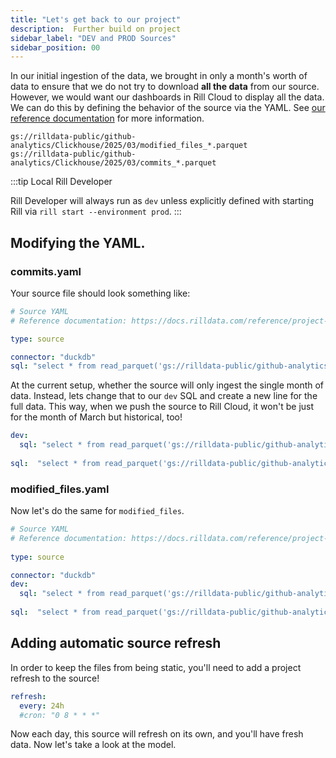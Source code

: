 ```yaml
---
title: "Let's get back to our project"
description:  Further build on project
sidebar_label: "DEV and PROD Sources"
sidebar_position: 00
---
```


In our initial ingestion of the data, we brought in only a month's worth of data to ensure that we do not try to download **all the data** from our source. However, we would want our dashboards in Rill Cloud to display all the data. We can do this by defining the behavior of the source via the YAML. See [our reference documentation](/reference/project-files/sources) for more information.

```
gs://rilldata-public/github-analytics/Clickhouse/2025/03/modified_files_*.parquet
gs://rilldata-public/github-analytics/Clickhouse/2025/03/commits_*.parquet
```


:::tip Local Rill Developer

Rill Developer will always run as `dev` unless explicitly defined with starting Rill via `rill start --environment prod`.
:::

## Modifying the YAML.

### commits.yaml

Your source file should look something like:
```yaml
# Source YAML
# Reference documentation: https://docs.rilldata.com/reference/project-files/sources

type: source

connector: "duckdb"
sql: "select * from read_parquet('gs://rilldata-public/github-analytics/Clickhouse/2025/03/commits_*.parquet')"
```

At the current setup, whether the source will only ingest the single month of data. Instead, lets change that to our `dev` SQL and create a new line for the full data. This way, when we push the source to Rill Cloud, it won't be just for the month of March but historical, too!


```yaml
dev:
  sql: "select * from read_parquet('gs://rilldata-public/github-analytics/Clickhouse/2025/03/commits_*.parquet')"
  
sql:  "select * from read_parquet('gs://rilldata-public/github-analytics/Clickhouse/*/*/commits_*.parquet')"
```
### modified_files.yaml

Now let's do the same for `modified_files`.


```yaml
# Source YAML
# Reference documentation: https://docs.rilldata.com/reference/project-files/sources
  
type: source

connector: "duckdb"
dev:
  sql: "select * from read_parquet('gs://rilldata-public/github-analytics/Clickhouse/2025/03/modified*.parquet')"
  
sql:  "select * from read_parquet('gs://rilldata-public/github-analytics/Clickhouse/*/*/modified*.parquet')"
```

## Adding automatic source refresh
In order to keep the files from being static, you'll need to add a project refresh to the source! 
```yaml
refresh:
  every: 24h
  #cron: "0 8 * * *"
```
Now each day, this source will refresh on its own, and you'll have fresh data. Now let's take a look at the model.
